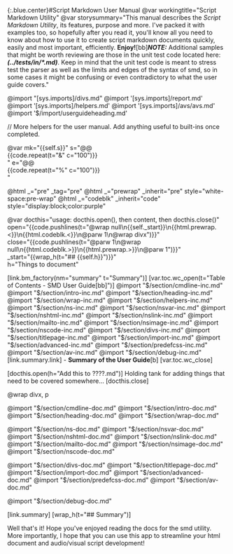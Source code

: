 {:.blue.center}#Script Markdown User Manual
@var workingtitle="Script Markdown Utility"
@var storysummary="This manual describes the *Script Markdown Utility*, its features, purpose and more. I've packed it with examples too, so hopefully after you read it, you'll know all you need to know about how to use it to create script markdown documents quickly, easily and most important, efficiently. **Enjoy!**[bb]***NOTE:*** Additional samples that might be worth reviewing are those in the unit test code located here: ***(../tests/in/&ast;.md)***. Keep in mind that the unit test code is meant to stress test the parser as well as the limits and edges of the syntax of smd, so in some cases it might be confusing or even contradictory to what the user guide covers."

@import "[sys.imports]/divs.md"
@import '[sys.imports]/report.md'
@import '[sys.imports]/helpers.md'
@import '[sys.imports]/avs/avs.md'
@import '$/import/userguideheading.md'

// More helpers for the user manual. Add anything useful to built-ins once completed.

@var mk="{{self.s}}" s="@@<br/>{{code.repeat(t=\"&\" c=\"100\")}}<br />" e="@@<br/>{{code.repeat(t=\"%\" c=\"100\")}}<br />"

@html _="pre" _tag="pre"
@html _="prewrap" _inherit="pre" style="white-space:pre-wrap"
@html _="codeblk" _inherit="code" style="display:block;color:purple"

@var docthis="usage: docthis.open(), then content, then docthis.close()"\
    open="{{code.pushlines(t=\"@wrap null\n{{self._start}}\n{{html.prewrap.<}}\n{{html.codeblk.<}}\n@parw 1\n@wrap divx\")}}"\
    close="{{code.pushlines(t=\"@parw 1\n@wrap null\n{{html.codeblk.>}}\n{{html.prewrap.>}}\n@parw 1\")}}"\
     _start="{{wrap_h(t=\"## {{self.h}}\")}}"\
     h="Things to document"



[link.bm_factory(nm="summary" t="Summary")]
[var.toc.wc_open(t="Table of Contents - SMD User Guide[bb]")]
@import "$/section/cmdline-inc.md"
@import "$/section/intro-inc.md"
@import "$/section/heading-inc.md"
@import "$/section/wrap-inc.md"
@import "$/section/helpers-inc.md"
@import "$/section/ns-inc.md"
@import "$/section/nsvar-inc.md"
@import "$/section/nshtml-inc.md"
@import "$/section/nslink-inc.md"
@import "$/section/mailto-inc.md"
@import "$/section/nsimage-inc.md"
@import "$/section/nscode-inc.md"
@import "$/section/divs-inc.md"
@import "$/section/titlepage-inc.md"
@import "$/section/import-inc.md"
@import "$/section/advanced-inc.md"
@import "$/section/predefcss-inc.md"
@import "$/section/av-inc.md"
@import "$/section/debug-inc.md"
[link.summary.link] - **Summary of the User Guide**[b]
[var.toc.wc_close]

[docthis.open(h="Add this to ????.md")]
Holding tank for adding things that need to be covered somewhere...
[docthis.close]


@wrap divx, p

@import "$/section/cmdline-doc.md"
@import "$/section/intro-doc.md"
@import "$/section/heading-doc.md"
@import "$/section/wrap-doc.md"

@import "$/section/ns-doc.md"
@import "$/section/nsvar-doc.md"
@import "$/section/nshtml-doc.md"
@import "$/section/nslink-doc.md"
@import "$/section/mailto-doc.md"
@import "$/section/nsimage-doc.md"
@import "$/section/nscode-doc.md"

@import "$/section/divs-doc.md"
@import "$/section/titlepage-doc.md"
@import "$/section/import-doc.md"
@import "$/section/advanced-doc.md"
@import "$/section/predefcss-doc.md"
@import "$/section/av-doc.md"

@import "$/section/debug-doc.md"

[link.summary]
[wrap_h(t="## Summary")]

Well that's it! Hope you've enjoyed reading the docs for the smd utility. More importantly, I hope that you can use this app to streamline your html document and audio/visual script development!
